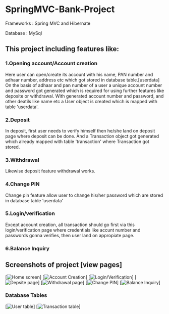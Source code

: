 # SpringMVC-Bank-Project

Frameworks : Spring MVC and  Hibernate
             
Database :   MySql

## This project including features like:

### 1.Opening account/Account creation
   Here user can open/create its account with his name, PAN number and adhaar number, address etc which got stored in database table.[userdata]
   On the basis of adhaar and pan number of a user a unique account number and password got generated which is required for using further features like deposite or withdrawal.
   With generated account number and password, and other deatils like name etc a User object is created which is mapped with table 'userdata'.

### 2.Deposit
  In deposit, first user needs to verify himself then he/she land on deposit page where deposit can be done. And a Transaction object got generated which already mapped with table 'transaction' where Transaction got stored.
  
### 3.Withdrawal
  Likewise deposit feature withdrawal works.
  
### 4.Change PIN
  Change pin feature allow user to change his/her password which are stored in database table 'userdata' 

### 5.Login/verification
  Except account creation, all transaction should go first via this login/verification page where credentials like accunt number and passwords gonna verifies, then user land on appropiate page. 
  
### 6.Balance Inquiry
  
  ## Screenshots of project [view pages]
  [![Home screen](https://github.com/Shankytomar/SpringMVC-Bank-Project/tree/master/Screenshots/homepage.png)]
  [![Account Creation](https://github.com/Shankytomar/SpringMVC-Bank-Project/tree/master/Screenshots/openaccount.png)]
  [![Login/Verification](https://github.com/Shankytomar/SpringMVC-Bank-Project/tree/master/Screenshots/login.png)]
  [![Depsite page](https://github.com/Shankytomar/SpringMVC-Bank-Project/tree/master/Screenshots/deposit.png)]
  [![Withdrawal page](https://github.com/Shankytomar/SpringMVC-Bank-Project/tree/master/Screenshots/withdrawal.png)]
  [![Change PIN](https://github.com/Shankytomar/SpringMVC-Bank-Project/tree/master/Screenshots/changepin.png)]
  [![Balance Inquiry](https://github.com/Shankytomar/SpringMVC-Bank-Project/tree/master/Screenshots/balance.png)]
  ### Database Tables
  [![User table](https://github.com/Shankytomar/SpringMVC-Bank-Project/tree/master/Screenshots/userdata.png)]
  [![Transaction table](https://github.com/Shankytomar/SpringMVC-Bank-Project/tree/master/Screenshots/transaction.png)]
  
  
